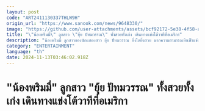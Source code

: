 ```yaml
---
layout: post
code: "ART2411130337THLW9H"
origin_url: "https://www.sanook.com/news/9648330/"
image: "https://github.com/user-attachments/assets/bcf92172-5e38-4f58-a672-210eea0887a3"
title: "\"น้องพริมมี่\" ลูกสาว \"ยุ้ย ปัทมวรรณ\" ทั้งสวยทั้งเก่ง เดินทางแข่งโต้วาทีที่อเมริกา"
description: "น้องพริมมี่ ลูกสาวของนักแสดงสาว ยุ้ย ปัทมวรรณ ยิ่งโตยิ่งสวย มากความสามารถเหินฟ้าแข่งโต้วาทีที่สหรัฐอเมริกา "
category: "ENTERTAINMENT"
language: "th"
date: 2024-11-13T03:46:02.918Z
---
```


# "น้องพริมมี่" ลูกสาว "ยุ้ย ปัทมวรรณ" ทั้งสวยทั้งเก่ง เดินทางแข่งโต้วาทีที่อเมริกา